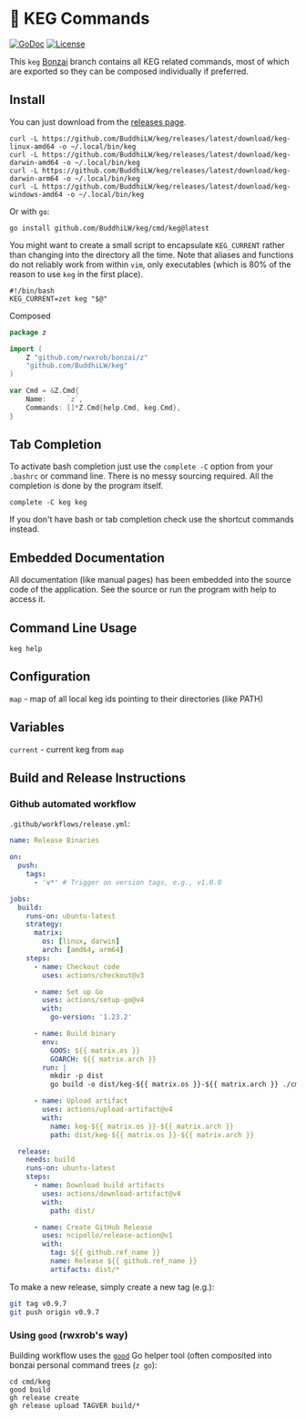 # 🌳 KEG Commands

[![GoDoc](https://godoc.org/github.com/BuddhiLW/keg?status.svg)](https://godoc.org/github.com/BuddhiLW/keg)
[![License](https://img.shields.io/badge/license-Apache2-brightgreen.svg)](LICENSE)

This `keg` [Bonzai](https://github.com/rwxrob/bonzai) branch contains all KEG related commands, most of which are exported so they can be composed individually if preferred.

## Install

You can just download from the [releases page](https://github.com/BuddhiLW/keg/releases).

```
curl -L https://github.com/BuddhiLW/keg/releases/latest/download/keg-linux-amd64 -o ~/.local/bin/keg
curl -L https://github.com/BuddhiLW/keg/releases/latest/download/keg-darwin-amd64 -o ~/.local/bin/keg
curl -L https://github.com/BuddhiLW/keg/releases/latest/download/keg-darwin-arm64 -o ~/.local/bin/keg
curl -L https://github.com/BuddhiLW/keg/releases/latest/download/keg-windows-amd64 -o ~/.local/bin/keg

```

Or with `go`:

```
go install github.com/BuddhiLW/keg/cmd/keg@latest
```

You might want to create a small script to encapsulate `KEG_CURRENT` rather than changing into the directory all the time. Note that aliases and functions do not reliably work from within `vim`, only executables (which is 80% of the reason to use `keg` in the first place).

```shell
#!/bin/bash
KEG_CURRENT=zet keg "$@"
```

Composed

```go
package z

import (
	Z "github.com/rwxrob/bonzai/z"
	"github.com/BuddhiLW/keg"
)

var Cmd = &Z.Cmd{
	Name:     `z`,
	Commands: []*Z.Cmd{help.Cmd, keg.Cmd},
}
```

## Tab Completion

To activate bash completion just use the `complete -C` option from your
`.bashrc` or command line. There is no messy sourcing required. All the
completion is done by the program itself.

```
complete -C keg keg
```

If you don't have bash or tab completion check use the shortcut
commands instead.

## Embedded Documentation

All documentation (like manual pages) has been embedded into the source
code of the application. See the source or run the program with help to
access it.

## Command Line Usage

```
keg help
```

## Configuration

`map` - map of all local keg ids pointing to their directories (like PATH)

## Variables

`current` - current keg from `map`


## Build and Release Instructions

### Github automated workflow

`.github/workflows/release.yml`: 

``` yaml
name: Release Binaries

on:
  push:
    tags:
      - 'v*' # Trigger on version tags, e.g., v1.0.0

jobs:
  build:
    runs-on: ubuntu-latest
    strategy:
      matrix:
        os: [linux, darwin]
        arch: [amd64, arm64]
    steps:
      - name: Checkout code
        uses: actions/checkout@v3

      - name: Set up Go
        uses: actions/setup-go@v4
        with:
          go-version: '1.23.2'

      - name: Build binary
        env:
          GOOS: ${{ matrix.os }}
          GOARCH: ${{ matrix.arch }}
        run: |
          mkdir -p dist
          go build -o dist/keg-${{ matrix.os }}-${{ matrix.arch }} ./cmd/keg/main.go

      - name: Upload artifact
        uses: actions/upload-artifact@v4
        with:
          name: keg-${{ matrix.os }}-${{ matrix.arch }}
          path: dist/keg-${{ matrix.os }}-${{ matrix.arch }}

  release:
    needs: build
    runs-on: ubuntu-latest
    steps:
      - name: Download build artifacts
        uses: actions/download-artifact@v4
        with:
          path: dist/

      - name: Create GitHub Release
        uses: ncipollo/release-action@v1
        with:
          tag: ${{ github.ref_name }}
          name: Release ${{ github.ref_name }}
          artifacts: dist/*
```

To make a new release, simply create a new tag (e.g.):

``` sh
git tag v0.9.7
git push origin v0.9.7
```

### Using `good` (rwxrob's way)

Building workflow uses the [`good`](https://github.com/rwxrob/good) Go helper tool (often composited into bonzai personal command trees (`z go`):

```
cd cmd/keg
good build
gh release create
gh release upload TAGVER build/*
```
